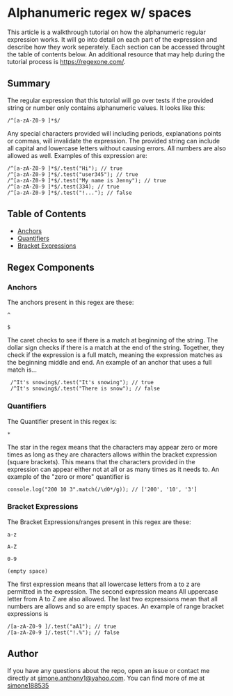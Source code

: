 # Alphanumeric regex w/ spaces

This article is a walkthrough tutorial on how the alphanumeric regular expression works. It will go into detail on each part of the expression and describe how they
work seperately. Each section can be accessed throught the table of contents below.
An additional resource that may help during the tutorial process is https://regexone.com/.

## Summary

The regular expression that this tutorial will go over tests if the provided string or number only contains alphanumeric values. It looks like this:
```
/^[a-zA-Z0-9 ]*$/
```
Any special characters provided will including periods, explanations points or commas, will invalidate the expression. The provided string can include all capital and lowercase letters without causing errors. All numbers are also allowed as well.
Examples of this expression are:
```
/^[a-zA-Z0-9 ]*$/.test("Hi"); // true
/^[a-zA-Z0-9 ]*$/.test("user345"); // true
/^[a-zA-Z0-9 ]*$/.test("My name is Jenny"); // true
/^[a-zA-Z0-9 ]*$/.test(334); // true
/^[a-zA-Z0-9 ]*$/.test("!..."); // false
```

## Table of Contents

- [Anchors](#anchors)
- [Quantifiers](#quantifiers)
- [Bracket Expressions](#bracket-expressions)

## Regex Components

### Anchors
The anchors present in this regex are these:
```
^
```
```
$
```
The caret checks to see if there is a match at beginning of the string. The dollar sign checks if there is a match at the end of the string. Together, they check if 
the expression is a full match, meaning the expression matches as the beginning middle
and end. An example of an anchor that uses a full match is...
```
 /^It's snowing$/.test("It's snowing"); // true
 /^It's snowing$/.test("There is snow"); // false
```
### Quantifiers
The Quantifier present in this regex is:
```
*
```
The star in the regex means that the characters may appear zero or more times as long as they are characters allows within the bracket expression (square brackets). This means that the characters provided in the expression can appear either not at all or as many times as it needs to.
An example of the "zero or more" quantifier is
```
console.log("200 10 3".match(/\d0*/g)); // ['200', '10', '3']
```


### Bracket Expressions
The Bracket Expressions/ranges present in this regex are these:
```
a-z
```
```
A-Z
```
```
0-9
```
```
(empty space)
```
The first expression means that all lowercase letters from a to z are permitted in the expression. The second expression means All uppercase letter from A to Z are also
allowed. The last two expressions mean that all numbers are allows and so are empty spaces.
An example of range bracket expressions is
```
/[a-zA-Z0-9 ]/.test("aA1"); // true
/[a-zA-Z0-9 ]/.test("!.%"); // false
```

## Author

If you have any questions about the repo, open
an issue or contact me directly at simone.anthony1@yahoo.com. You
can find more of me at [simone188535](https://github.com/simone188535)
